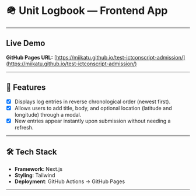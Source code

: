 # 🪖 Unit Logbook — Frontend App


---

## Live Demo

**GitHub Pages URL:** [https://miikatu.github.io/test-ictconscript-admission/](https://miikatu.github.io/test-ictconscript-admission/)

---

## 🧭 Features

- [x] Displays log entries in reverse chronological order (newest first).
- [x] Allows users to add title, body, and optional location (latitude and longitude) through a modal. 
- [x] New entries appear instantly upon submission without needing a refresh.       

---

## 🛠️ Tech Stack

- **Framework**: Next.js 
- **Styling**: Tailwind 
- **Deployment**: GitHub Actions → GitHub Pages
---
